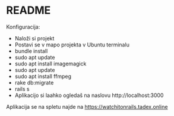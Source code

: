# README

Konfiguracija:
- Naloži si projekt
- Postavi se v mapo projekta v Ubuntu terminalu
- bundle install
- sudo apt update
- sudo apt install imagemagick
- sudo apt update
- sudo apt install ffmpeg
- rake db:migrate
- rails s
- Aplikacijo si laahko ogledaš na naslovu http://localhost:3000

Aplikacija se na spletu najde na https://watchitonrails.tadex.online
